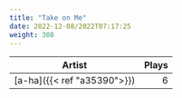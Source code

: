 ```yaml
---
title: "Take on Me"
date: 2022-12-08/2022T07:17:25
weight: 308
---
```




 Artist | Plays 
----- | -----:
[a-ha]({{< ref "a35390">}}) | 6
